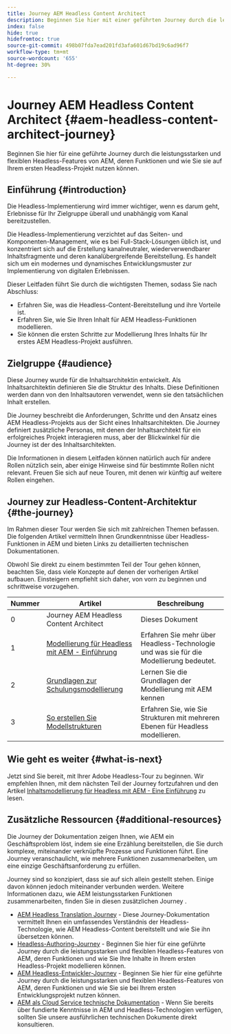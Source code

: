 ```yaml
---
title: Journey AEM Headless Content Architect
description: Beginnen Sie hier mit einer geführten Journey durch die leistungsstarken und flexiblen Headless-Features von AEM, deren Funktionen und wie Sie Ihre Inhalte in Ihrem ersten Headless-Projekt modellieren können.
index: false
hide: true
hidefromtoc: true
source-git-commit: 498b07fda7ead201fd3afa601d67bd19c6ad96f7
workflow-type: tm+mt
source-wordcount: '655'
ht-degree: 30%

---
```



# Journey AEM Headless Content Architect {#aem-headless-content-architect-journey}

Beginnen Sie hier für eine geführte Journey durch die leistungsstarken und flexiblen Headless-Features von AEM, deren Funktionen und wie Sie sie auf Ihrem ersten Headless-Projekt nutzen können.

## Einführung {#introduction}

Die Headless-Implementierung wird immer wichtiger, wenn es darum geht, Erlebnisse für Ihr Zielgruppe überall und unabhängig vom Kanal bereitzustellen.

Die Headless-Implementierung verzichtet auf das Seiten- und Komponenten-Management, wie es bei Full-Stack-Lösungen üblich ist, und konzentriert sich auf die Erstellung kanalneutraler, wiederverwendbarer Inhaltsfragmente und deren kanalübergreifende Bereitstellung. Es handelt sich um ein modernes und dynamisches Entwicklungsmuster zur Implementierung von digitalen Erlebnissen.

Dieser Leitfaden führt Sie durch die wichtigsten Themen, sodass Sie nach Abschluss:

* Erfahren Sie, was die Headless-Content-Bereitstellung und ihre Vorteile ist.
* Erfahren Sie, wie Sie Ihren Inhalt für AEM Headless-Funktionen modellieren.
* Sie können die ersten Schritte zur Modellierung Ihres Inhalts für Ihr erstes AEM Headless-Projekt ausführen.

## Zielgruppe {#audience}

Diese Journey wurde für die Inhaltsarchitektin entwickelt. Als Inhaltsarchitektin definieren Sie die Struktur des Inhalts. Diese Definitionen werden dann von den Inhaltsautoren verwendet, wenn sie den tatsächlichen Inhalt erstellen.

Die Journey beschreibt die Anforderungen, Schritte und den Ansatz eines AEM Headless-Projekts aus der Sicht eines Inhaltsarchitekten. Die Journey definiert zusätzliche Personas, mit denen der Inhaltsarchitekt für ein erfolgreiches Projekt interagieren muss, aber der Blickwinkel für die Journey ist der des Inhaltsarchitekten.

Die Informationen in diesem Leitfaden können natürlich auch für andere Rollen nützlich sein, aber einige Hinweise sind für bestimmte Rollen nicht relevant. Freuen Sie sich auf neue Touren, mit denen wir künftig auf weitere Rollen eingehen.

## Journey zur Headless-Content-Architektur {#the-journey}

Im Rahmen dieser Tour werden Sie sich mit zahlreichen Themen befassen. Die folgenden Artikel vermitteln Ihnen Grundkenntnisse über Headless-Funktionen in AEM und bieten Links zu detaillierten technischen Dokumentationen.

Obwohl Sie direkt zu einem bestimmten Teil der Tour gehen können, beachten Sie, dass viele Konzepte auf denen der vorherigen Artikel aufbauen. Einsteigern empfiehlt sich daher, von vorn zu beginnen und schrittweise vorzugehen.

| Nummer | Artikel | Beschreibung |
|---|---|---|
| 0 | Journey AEM Headless Content Architect | Dieses Dokument |
| 1 | [Modellierung für Headless mit AEM - Einführung](introduction.md) | Erfahren Sie mehr über Headless-Technologie und was sie für die Modellierung bedeutet. |
| 2 | [Grundlagen zur Schulungsmodellierung](basics.md) | Lernen Sie die Grundlagen der Modellierung mit AEM kennen |
| 3 | [So erstellen Sie Modellstrukturen](model-structure.md) | Erfahren Sie, wie Sie Strukturen mit mehreren Ebenen für Headless modellieren. |

## Wie geht es weiter {#what-is-next}

Jetzt sind Sie bereit, mit Ihrer Adobe Headless-Tour zu beginnen. Wir empfehlen Ihnen, mit dem nächsten Teil der Journey fortzufahren und den Artikel [Inhaltsmodellierung für Headless mit AEM - Eine Einführung](introduction.md) zu lesen.

## Zusätzliche Ressourcen {#additional-resources}

Die Journey der Dokumentation zeigen Ihnen, wie AEM ein Geschäftsproblem löst, indem sie eine Erzählung bereitstellen, die Sie durch komplexe, miteinander verknüpfte Prozesse und Funktionen führt. Eine Journey veranschaulicht, wie mehrere Funktionen zusammenarbeiten, um eine einzige Geschäftsanforderung zu erfüllen.

Journey sind so konzipiert, dass sie auf sich allein gestellt stehen. Einige davon können jedoch miteinander verbunden werden. Weitere Informationen dazu, wie AEM leistungsstarken Funktionen zusammenarbeiten, finden Sie in diesen zusätzlichen Journey .

* [AEM Headless Translation Journey](/help/journey-headless/translation/overview.md)  - Diese Journey-Dokumentation vermittelt Ihnen ein umfassendes Verständnis der Headless-Technologie, wie AEM Headless-Content bereitstellt und wie Sie ihn übersetzen können.
* [Headless-Authoring-Journey](/help/journey-headless/author/overview.md)  - Beginnen Sie hier für eine geführte Journey durch die leistungsstarken und flexiblen Headless-Features von AEM, deren Funktionen und wie Sie Ihre Inhalte in Ihrem ersten Headless-Projekt modellieren können.
* [AEM Headless-Entwickler-Journey](/help/journey-headless/developer/overview.md)  - Beginnen Sie hier für eine geführte Journey durch die leistungsstarken und flexiblen Headless-Features von AEM, deren Funktionen und wie Sie sie bei Ihrem ersten Entwicklungsprojekt nutzen können.
* [AEM als Cloud Service technische Dokumentation](https://experienceleague.adobe.com/docs/experience-manager-cloud-service.html?lang=de)  - Wenn Sie bereits über fundierte Kenntnisse in AEM und Headless-Technologien verfügen, sollten Sie unsere ausführlichen technischen Dokumente direkt konsultieren.